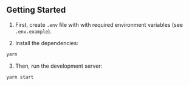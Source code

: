 ## Getting Started

1. First, create `.env` file  with with required environment variables (see `.env.example`).

2. Install the dependencies:

```bash
yarn
```

3. Then, run the development server:

```bash
yarn start
```
